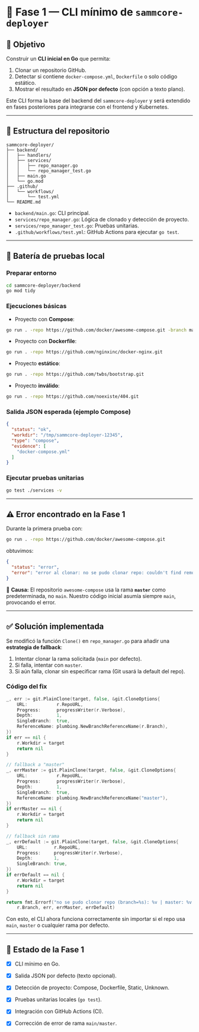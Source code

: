 # 📘 Fase 1 — CLI mínimo de `sammcore-deployer`

## 🎯 Objetivo

Construir un **CLI inicial en Go** que permita:

1. Clonar un repositorio GitHub.
2. Detectar si contiene `docker-compose.yml`, `Dockerfile` o solo código estático.
3. Mostrar el resultado en **JSON por defecto** (con opción a texto plano).

Este CLI forma la base del backend del `sammcore-deployer` y será extendido en fases posteriores para integrarse con el frontend y Kubernetes.

---

## 📂 Estructura del repositorio

```
sammcore-deployer/
├── backend/
│   ├── handlers/
│   ├── services/
│   │   ├── repo_manager.go
│   │   └── repo_manager_test.go
│   ├── main.go
│   └── go.mod
├── .github/
│   └── workflows/
│       └── test.yml
└── README.md
```

* `backend/main.go`: CLI principal.
* `services/repo_manager.go`: Lógica de clonado y detección de proyecto.
* `services/repo_manager_test.go`: Pruebas unitarias.
* `.github/workflows/test.yml`: GitHub Actions para ejecutar `go test`.

---

## 🧪 Batería de pruebas local

### Preparar entorno

```bash
cd sammcore-deployer/backend
go mod tidy
```

### Ejecuciones básicas

* Proyecto con **Compose**:

```bash
go run . -repo https://github.com/docker/awesome-compose.git -branch master
```

* Proyecto con **Dockerfile**:

```bash
go run . -repo https://github.com/nginxinc/docker-nginx.git
```

* Proyecto **estático**:

```bash
go run . -repo https://github.com/twbs/bootstrap.git
```

* Proyecto **inválido**:

```bash
go run . -repo https://github.com/noexiste/404.git
```

### Salida JSON esperada (ejemplo Compose)

```json
{
  "status": "ok",
  "workdir": "/tmp/sammcore-deployer-12345",
  "type": "compose",
  "evidence": [
    "docker-compose.yml"
  ]
}
```

### Ejecutar pruebas unitarias

```bash
go test ./services -v
```

---

## ⚠️ Error encontrado en la Fase 1

Durante la primera prueba con:

```bash
go run . -repo https://github.com/docker/awesome-compose.git
```

obtuvimos:

```json
{
  "status": "error",
  "error": "error al clonar: no se pudo clonar repo: couldn't find remote ref \"refs/heads/main\""
}
```

📌 **Causa:**
El repositorio `awesome-compose` usa la rama **`master`** como predeterminada, no `main`.
Nuestro código inicial asumía siempre `main`, provocando el error.

---

## ✅ Solución implementada

Se modificó la función `Clone()` en `repo_manager.go` para añadir una **estrategia de fallback**:

1. Intentar clonar la rama solicitada (`main` por defecto).
2. Si falla, intentar con `master`.
3. Si aún falla, clonar sin especificar rama (Git usará la default del repo).

### Código del fix

```go
_, err := git.PlainClone(target, false, &git.CloneOptions{
    URL:           r.RepoURL,
    Progress:      progressWriter(r.Verbose),
    Depth:         1,
    SingleBranch:  true,
    ReferenceName: plumbing.NewBranchReferenceName(r.Branch),
})
if err == nil {
    r.Workdir = target
    return nil
}

// fallback a "master"
_, errMaster := git.PlainClone(target, false, &git.CloneOptions{
    URL:           r.RepoURL,
    Progress:      progressWriter(r.Verbose),
    Depth:         1,
    SingleBranch:  true,
    ReferenceName: plumbing.NewBranchReferenceName("master"),
})
if errMaster == nil {
    r.Workdir = target
    return nil
}

// fallback sin rama
_, errDefault := git.PlainClone(target, false, &git.CloneOptions{
    URL:          r.RepoURL,
    Progress:     progressWriter(r.Verbose),
    Depth:        1,
    SingleBranch: true,
})
if errDefault == nil {
    r.Workdir = target
    return nil
}

return fmt.Errorf("no se pudo clonar repo (branch=%s): %v | master: %v | default: %v",
    r.Branch, err, errMaster, errDefault)
```

Con esto, el CLI ahora funciona correctamente sin importar si el repo usa `main`, `master` o cualquier rama por defecto.

---

## 📌 Estado de la Fase 1

* [x] CLI mínimo en Go.
* [x] Salida JSON por defecto (texto opcional).
* [x] Detección de proyecto: Compose, Dockerfile, Static, Unknown.
* [x] Pruebas unitarias locales (`go test`).
* [x] Integración con GitHub Actions (CI).
* [x] Corrección de error de rama `main/master`.

